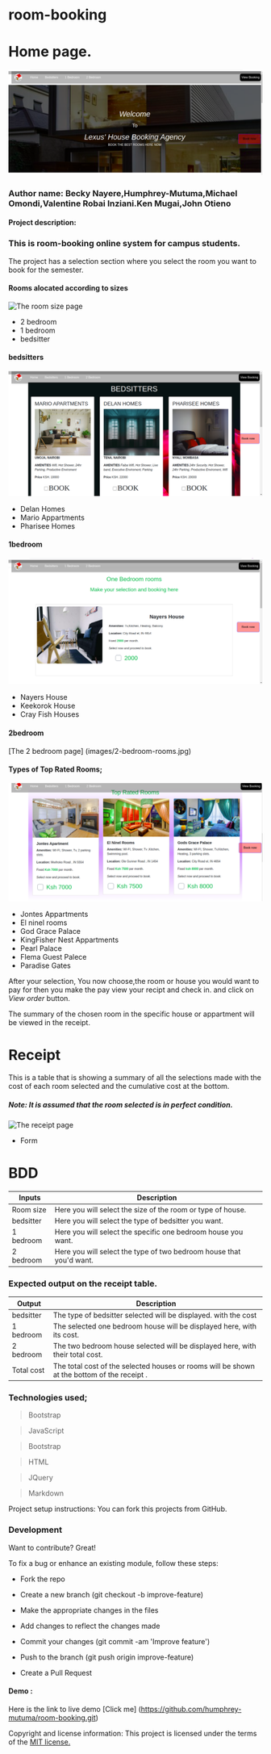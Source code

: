 # room-booking

# Home page.
![The Home page](images/readme/homepage.png)

### Author name: Becky Nayere,Humphrey-Mutuma,Michael Omondi,Valentine Robai Inziani.Ken Mugai,John Otieno

#### Project description:
### This is room-booking online system for campus students.

The project has a selection section   where you select the room you want to book for the semester.
#### Rooms alocated according to sizes
![The room size page](image/.png)

- 2 bedroom
- 1 bedroom
- bedsitter

#### bedsitters
![The bedsitters page](images/readme/sitters.png)
- Delan Homes
- Mario Appartments
- Pharisee Homes

#### 1bedroom
![The 1 bedroom page ](images/readme/1bedroom.png)
- Nayers House
- Keekorok House
- Cray Fish Houses

#### 2bedroom
[The 2 bedroom page] (images/2-bedroom-rooms.jpg)
#### Types of Top Rated Rooms;
![The top rated rooms](images/readme/toprated.png)

- Jontes Appartments
- El ninel rooms
- God Grace Palace
- KingFisher Nest Appartments
- Pearl Palace
- Flema Guest Palece
- Paradise Gates 

After your selection, You now choose,the room or house you would want to pay for then you make the pay view your recipt and check in. and click on *View order* button.

The summary of the chosen room in the specific house or appartment will be viewed in the receipt.

# Receipt

This is a table that is showing a summary of all the  selections made with the cost of each room selected and the cumulative cost at the bottom.


##### Note: It is assumed that the room selected is in perfect condition.
![The receipt page](images/receipt.jpg)
- Form

# BDD

| Inputs  | Description  |
|---|---|
|Room size | Here you will select the size of the room or type of house.  |
| bedsitter  | Here you will select the type of bedsitter you want.  |
| 1 bedroom  |  Here you will select the specific one bedroom house you want. |
| 2 bedroom  |  Here you will select the type of two bedroom house that you'd want. |

### Expected output on the receipt table.
| Output  | Description  |
|---|---|
| bedsitter  |  The type of bedsitter selected will be displayed. with the cost|
|1 bedroom | The selected one bedroom house will be displayed here, with its cost.|	
|2 bedroom   | The two bedroom house selected  will be displayed here, with their total cost.|
|Total cost  | The total cost of the selected houses or rooms will be shown at the bottom of the receipt .|
### Technologies used;
> Bootstrap

> JavaScript

>Bootstrap

>HTML

> JQuery

>Markdown

Project setup instructions: You can fork this projects from GitHub.
 ### Development

Want to contribute? Great!

To fix a bug or enhance an existing module, follow these steps:

- Fork the repo

- Create a new branch (git checkout -b improve-feature)

- Make the appropriate changes in the files

- Add changes to reflect the changes made

- Commit your changes (git commit -am 'Improve feature')

- Push to the branch (git push origin improve-feature)

- Create a Pull Request

#### Demo : 
Here is the link to live demo [Click me] (https://github.com/humphrey-mutuma/room-booking.git)

Copyright and license information: This project is licensed under the terms of the [MIT license.](https://github.com/humphrey-mutuma/room-booking/blob/master/LICENSE.md)